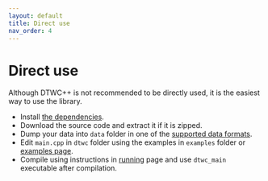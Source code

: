 ```yaml
---
layout: default
title: Direct use
nav_order: 4
---
```


# Direct use

Although DTWC++ is not recommended to be directly used, it is the easiest way to use the library. 

- Install [the dependencies](dependencies.md).
- Download the source code and extract it if it is zipped.
- Dump your data into `data` folder in one of the [supported data formats](supported_data.md).
- Edit `main.cpp` in `dtwc` folder using the examples in `examples` folder or [examples page](examples.md).
- Compile using instructions in [running](run.md) page and use `dtwc_main` executable after compilation. 
